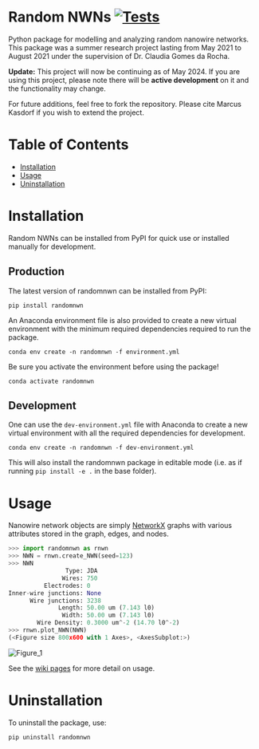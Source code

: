 # Random NWNs [![Tests](https://github.com/marcus-k/Random-NWNs/actions/workflows/python-package.yml/badge.svg)](https://github.com/marcus-k/Random-NWNs/actions/workflows/python-package.yml)

Python package for modelling and analyzing random nanowire networks. This package was a summer research project lasting from May 2021 to August 2021 under the supervision of Dr. Claudia Gomes da Rocha. 

**Update:** This project will now be continuing as of May 2024. If you are using this project, please note there will be **active development** on it and the functionality may change.

For future additions, feel free to fork the repository. Please cite Marcus Kasdorf if you wish to extend the project.

# Table of Contents
* [Installation](#installation)
* [Usage](#usage)
* [Uninstallation](#uninstallation)

# Installation

Random NWNs can be installed from PyPI for quick use or installed manually for development.

## Production

The latest version of randomnwn can be installed from PyPI:

`pip install randomnwn`

An Anaconda environment file is also provided to create a new virtual 
environment with the minimum required dependencies required to run the package.

`conda env create -n randomnwn -f environment.yml`

Be sure you activate the environment before using the package!

`conda activate randomnwn`

## Development

One can use the `dev-environment.yml` file with Anaconda to create a new 
virtual environment with all the required dependencies for development.

`conda env create -n randomnwn -f dev-environment.yml`

This will also install the randomnwn package in editable mode (i.e. as if 
running `pip install -e .` in the base folder).

# Usage

Nanowire network objects are simply [NetworkX](https://github.com/networkx/networkx) graphs with various attributes stored in the graph, edges, and nodes.

```python
>>> import randomnwn as rnwn
>>> NWN = rnwn.create_NWN(seed=123)
>>> NWN
                Type: JDA
               Wires: 750
          Electrodes: 0
Inner-wire junctions: None
      Wire junctions: 3238
              Length: 50.00 um (7.143 l0)
               Width: 50.00 um (7.143 l0)
        Wire Density: 0.3000 um^-2 (14.70 l0^-2)
>>> rnwn.plot_NWN(NWN)
(<Figure size 800x600 with 1 Axes>, <AxesSubplot:>)
```
![Figure_1](https://user-images.githubusercontent.com/81660172/127204015-9f882ef5-dca3-455d-998f-424a5787b141.png)

See the [wiki pages](https://github.com/Marcus-Repository/Random-NWNs/wiki) for more detail on usage.

# Uninstallation

To uninstall the package, use:

`pip uninstall randomnwn`
